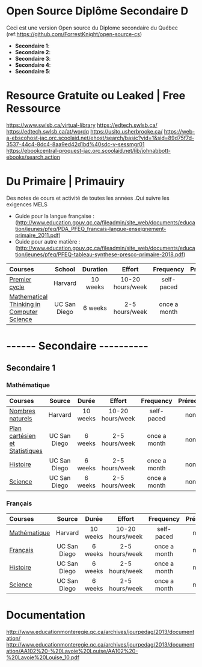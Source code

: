 # Open Source Diplôme Secondaire D
Ceci est une version Open source du Diplome secondaire du Québec (ref:https://github.com/ForrestKnight/open-source-cs)



* **Secondaire 1**:
* **Secondaire 2**:
* **Secondaire 3**:
* **Secondaire 4**:
* **Secondaire 5**:


# Resource Gratuite ou Leaked | Free Ressource 


https://www.swlsb.ca/virtual-library
https://edtech.swlsb.ca/
https://edtech.swlsb.ca/at/wordq
https://usito.usherbrooke.ca/
https://web-a-ebscohost-jac.orc.scoolaid.net/ehost/search/basic?vid=1&sid=89d75f7d-3537-44c4-8dc4-8aa9ed42d1bd%40sdc-v-sessmgr01
https://ebookcentral-proquest-jac.orc.scoolaid.net/lib/johnabbott-ebooks/search.action



# Du Primaire | Primauiry
Des notes de cours et activité de toutes les années .Qui suivre les exigences MELS
- Guide pour la langue française : (http://www.education.gouv.qc.ca/fileadmin/site_web/documents/education/jeunes/pfeq/PDA_PFEQ_francais-langue-enseignement-primaire_2011.pdf)
- Guide pour autre matière : (http://www.education.gouv.qc.ca/fileadmin/site_web/documents/education/jeunes/pfeq/PFEQ-tableau-synthese-presco-primaire-2018.pdf)

Courses | School | Duration | Effort | Frequency | Prerequisites
:-- | :--: | :--: | :--: | :--: | :--:
[Premier cycle](https://www.edx.org/course/cs50s-introduction-computer-science-harvardx-cs50x) | Harvard | 10 weeks | 10-20 hours/week | self-paced | none
[Mathematical Thinking in Computer Science](https://click.linksynergy.com/deeplink?id=PtFMiHYfEVk&mid=40328&murl=https%3A%2F%2Fwww.coursera.org%2Flearn%2Fwhat-is-a-proof) | UC San Diego | 6 weeks | 2-5 hours/week | once a month | none


# ------ Secondaire ---------- 

 
 ##  Secondaire 1 

 
 ### Mathématique 
Courses | Source | Durée | Effort | Frequency | Prérequis
:-- | :--: | :--: | :--: | :--: | :--:
[Nombres naturels](https://www.edx.org/course/cs50s-introduction-computer-science-harvardx-cs50x) | Harvard | 10 weeks | 10-20 hours/week | self-paced | none
[Plan cartésien et Statistiques](https://click.linksynergy.com/deeplink?id=PtFMiHYfEVk&mid=40328&murl=https%3A%2F%2Fwww.coursera.org%2Flearn%2Fwhat-is-a-proof) | UC San Diego | 6 weeks | 2-5 hours/week | once a month | none
[Histoire](https://click.linksynergy.com/deeplink?id=PtFMiHYfEVk&mid=40328&murl=https%3A%2F%2Fwww.coursera.org%2Flearn%2Fwhat-is-a-proof) | UC San Diego | 6 weeks | 2-5 hours/week | once a month | none
[Science](https://click.linksynergy.com/deeplink?id=PtFMiHYfEVk&mid=40328&murl=https%3A%2F%2Fwww.coursera.org%2Flearn%2Fwhat-is-a-proof) | UC San Diego | 6 weeks | 2-5 hours/week | once a month | none


 ### Français
Courses | Source | Durée | Effort | Frequency | Prérequis
:-- | :--: | :--: | :--: | :--: | :--:
[Mathématique](https://www.edx.org/course/cs50s-introduction-computer-science-harvardx-cs50x) | Harvard | 10 weeks | 10-20 hours/week | self-paced | none
[Français](https://click.linksynergy.com/deeplink?id=PtFMiHYfEVk&mid=40328&murl=https%3A%2F%2Fwww.coursera.org%2Flearn%2Fwhat-is-a-proof) | UC San Diego | 6 weeks | 2-5 hours/week | once a month | none
[Histoire](https://click.linksynergy.com/deeplink?id=PtFMiHYfEVk&mid=40328&murl=https%3A%2F%2Fwww.coursera.org%2Flearn%2Fwhat-is-a-proof) | UC San Diego | 6 weeks | 2-5 hours/week | once a month | none
[Science](https://click.linksynergy.com/deeplink?id=PtFMiHYfEVk&mid=40328&murl=https%3A%2F%2Fwww.coursera.org%2Flearn%2Fwhat-is-a-proof) | UC San Diego | 6 weeks | 2-5 hours/week | once a month | none









# Documentation 


http://www.educationmonteregie.qc.ca/archives/jourpedag/2013/documentation/
http://www.educationmonteregie.qc.ca/archives/jourpedag/2013/documentation/AA102%20-%20Lavoie%20Louise/AA102%20-%20Lavoie%20Louise_10.pdf
